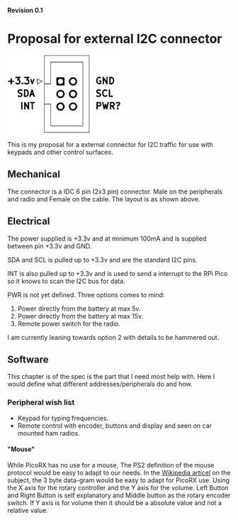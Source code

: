 **Revision 0.1**

# Proposal for external I2C connector
[![](https://github.com/MrSVCD/PicoRX-accessories/blob/main/I2C/External%20I2C%20proposal-thumb.png)](https://github.com/MrSVCD/PicoRX-accessories/blob/main/I2C/External%20I2C%20proposal-2.png)

This is my proposal for a external connector for I2C traffic for use with keypads and other control surfaces.
## Mechanical
The connector is a IDC 6 pin (2x3 pin) connector. Male on the peripherals and radio and Female on the cable. The layout is as shown above.

## Electrical
The power supplied is +3.3v and at minimum 100mA and is supplied between pin +3.3v and GND.

SDA and SCL is pulled up to +3.3v and are the standard I2C pins.

INT is also pulled up to +3.3v and is used to send a interrupt to the RPi Pico so it knows to scan the I2C bus for data.

PWR is not yet defined. Three options comes to mind:
1. Power directly from the battery at max 5v.
2. Power directly from the battery at max 15v.
3. Remote power switch for the radio.

I am currently leaning towards option 2 with details to be hammered out.
## Software
This chapter is of the spec is the part that I need most help with.
Here I would define what different addresses/peripherals do and how.
### Peripheral wish list
* Keypad for typing frequencies.
* Remote control with encoder, buttons and display and seen on car mounted ham radios.
#### "Mouse"
While PicoRX has no use for a mouse, The PS2 definition of the mouse protocol would be easy to adapt to our needs. In the [Wikipedia articel](https://en.wikipedia.org/w/index.php?title=Computer_mouse&oldid=1250755620#PS/2_interface_and_protocol) on the subject, the 3 byte data-gram would be easy to adapt for PicoRX use. Using the X axis for the rotary controller and the Y axis for the volume. Left Button and Right Button is self explanatory and Middle button as the rotary encoder switch. If Y axis is for volume then it should be a absolute value and not a relative value.
